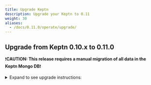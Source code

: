 ```yaml
---
title: Upgrade Keptn
description: Upgrade your Keptn to 0.11
weight: 30
aliases:
  - /docs/0.11.0/operate/upgrade/
---
```


## Upgrade from Keptn 0.10.x to 0.11.0
❗️**CAUTION: This release requires a manual migration of all data in the Keptn Mongo DB**❗️

<details><summary>Expand to see upgrade instructions:</summary>
<p>

1. Before starting the update, it is mandatory to create a backup of your Keptn projects. To do so, please follow the instructions in the [0.10.x backup guide](../../../0.10.x/operate/backup_and_restore).

2. To download and install the Keptn CLI for version 0.11.0, you can choose between:
   * **Automatic installation of the Keptn CLI (Linux and Mac)**:

   * The next command will download the 0.11.0 release from [GitHub](https://github.com/keptn/keptn/releases), unpack it, and move it to `/usr/local/bin/keptn`.
```console
curl -sL https://get.keptn.sh | KEPTN_VERSION=0.11.0 bash
```

   * Verify that the installation has worked and that the version is correct by running:

```console
keptn version
```

   * **Manual installation of the Keptn CLI:**

     * Download the release for your platform from the [GitHub](https://github.com/keptn/keptn/releases/tag/0.11.0)
     * Unpack the binary and move it to a directory of your choice (e.g., `/usr/local/bin/`)
     * Verify that the installation has worked and that the version is correct by running:

```console
keptn version
```

3. To upgrade your Keptn installation from 0.10.x to 0.11.0, the Keptn CLI offers the command:
```console
keptn upgrade
```

* Please [verify that you are connected to the correct Kubernetes cluster](../../troubleshooting/#verify-kubernetes-context-with-keptn-installation)
before executing this command.
* This CLI command executes a Helm upgrade using the Helm chart from: [keptn-installer/keptn-0.11.0.tgz](https://storage.googleapis.com/keptn-installer/keptn-0.11.0.tgz)

**Note:** If you have manually modified your Keptn deployment, e.g., you deleted the Kubernetes Secret `bridge-credentials` for disabling basic auth, the `keptn upgrade` command will not detect the modification. Please re-apply your modification after performing the upgrade.

4. Restore your Mongo DB and configuration service data according to the steps in the [restore guide](../../operate/backup_and_restore).

</p>
</details>
